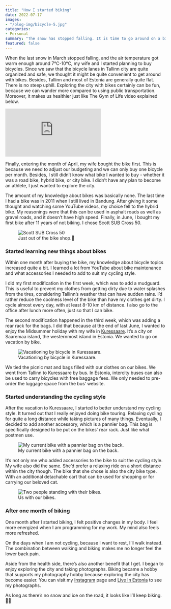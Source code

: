 ```yaml
---
title: "How I started biking"
date: 2022-07-17
images:
- "/blog-img/bicycle-5.jpg"
categories:
- Personal
summary: "The snow has stopped falling. It is time to go around on a bicycle."
featured: false
---
```


When the last snow in March stopped falling, and the air temperature got warm enough around 7°C-10°C, my wife and I started planning to buy bicycles. Since we saw that the bicycle lanes in Tallinn city are quite organized and safe, we thought it might be quite convenient to get around with bikes. Besides, Tallinn and most of Estonia are generally quite flat. There is no steep uphill. Exploring the city with bikes certainly can be fun, because we can wander more compared to using public transportation. Moreover, it makes us healthier just like The Gym of Life video explained below.

<div class="ratio ratio-16x9 mb-3">
<iframe src="https://www.youtube.com/embed/KPUlgSRn6e0" title="YouTube video player" frameborder="0" allow="accelerometer; autoplay; clipboard-write; encrypted-media; gyroscope; picture-in-picture" allowfullscreen></iframe>
</div>

Finally, entering the month of April, my wife bought the bike first. This is because we need to adjust our budgeting and we can only buy one bicycle per month. Besides, I still didn’t know what bike I wanted to buy - whether it was a road bike, hybrid bike, or city bike. I didn’t have any plan to become an athlete, I just wanted to explore the city.

The amount of my knowledge about bikes was basically none. The last time I had a bike was in 2011 when I still lived in Bandung. After giving it some thought and watching some YouTube videos, my choice fell to the hybrid bike. My reasonings were that this can be used in asphalt roads as well as gravel roads, and it doesn’t have high speed. Finally, in June, I bought my first bike after 11 years of not biking. I chose Scott SUB Cross 50.

<figure class="figure">
<img src="https://www.asepbagja.com/blog-img/bicycle-1.jpg" class="figure-img img-fluid" alt="Scott SUB Cross 50" />
<figcaption class="figure-caption text-center">Just out of the bike shop.👯‍</figcaption>
</figure>

### Started learning new things about bikes

Within one month after buying the bike, my knowledge about bicycle topics increased quite a bit. I learned a lot from YouTube about bike maintenance and what accessories I needed to add to suit my cycling style.

I did my first modification in the first week, which was to add a mudguard. This is useful to prevent my clothes from getting dirty due to water splashes from the tires, considering Tallinn’s weather that can have sudden rains. I’d rather reduce the coolness level of the bike than have my clothes get dirty. I cycle almost every day, with at least 8-10 km of distance. I also go to the office after lunch more often, just so that I can bike.

The second modification happened in the third week, which was adding a rear rack for the bags. I did that because at the end of last June, I wanted to enjoy the Midsummer holiday with my wife in <a href="https://goo.gl/maps/nFr3eBVmjjRqo4pbA" target="_blank">Kuressaare</a>. It’s a city on Saaremaa island, the westernmost island in Estonia. We wanted to go on vacation by bike.

<figure class="figure">
<img src="https://www.asepbagja.com/blog-img/bicycle-2.jpg" class="figure-img img-fluid" alt="Vacationing by bicycle in Kuressaare." />
<figcaption class="figure-caption text-center">Vacationing by bicycle in Kuressaare.</figcaption>
</figure>

We tied the picnic mat and bags filled with our clothes on our bikes. We went from Tallinn to Kuressaare by bus. In Estonia, intercity buses can also be used to carry bicycles with free baggage fees. We only needed to pre-order the luggage space from the bus’ website.

### Started understanding the cycling style

After the vacation to Kuressaare, I started to better understand my cycling style. It turned out that I really enjoyed doing bike touring. Relaxing cycling for quite a long distance while taking pictures of many things. Eventually, I decided to add another accessory, which is a pannier bag. This bag is specifically designed to be put on the bikes’ rear rack. Just like what postmen use.

<figure class="figure">
<img src="https://www.asepbagja.com/blog-img/bicycle-3.jpg" class="figure-img img-fluid" alt="My current bike with a pannier bag on the back." />
<figcaption class="figure-caption text-center">My current bike with a pannier bag on the back.</figcaption>
</figure>

It’s not only me who added accessories to the bike to suit the cycling style. My wife also did the same. She’d prefer a relaxing ride on a short distance within the city though. The bike that she chose is also the city bike type. With an additional detachable cart that can be used for shopping or for carrying our beloved cat.

<figure class="figure">
<img src="https://www.asepbagja.com/blog-img/bicycle-4.jpg" class="figure-img img-fluid" alt="Two people standing with their bikes." />
<figcaption class="figure-caption text-center">Us with our bikes.</figcaption>
</figure>

### After one month of biking

One month after I started biking, I felt positive changes in my body. I feel more energized when I am programming for my work. My mind also feels more refreshed.

On the days when I am not cycling, because I want to rest, I’ll walk instead. The combination between walking and biking makes me no longer feel the lower back pain.

Aside from the health side, there’s also another benefit that I get. I began to enjoy exploring the city and taking photographs. Biking became a hobby that supports my photography hobby because exploring the city has become easier. You can visit my [Instagram](https://instagram.com/bepitulaz) page and [Live In Estonia](https://www.liveinestonia.com) to see my photographs.

As long as there’s no snow and ice on the road, it looks like I’ll keep biking.🚴🏼  